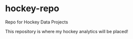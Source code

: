 # hockey-repo
Repo for Hockey Data Projects

This repository is where my hockey analytics will be placed!
